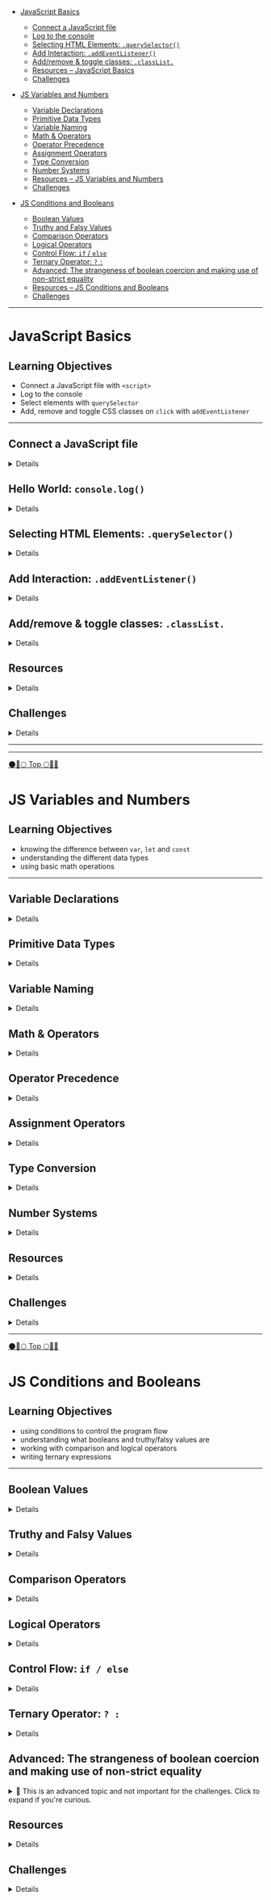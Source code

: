 - [JavaScript Basics](#JavaScript-Basics)

  - [Connect a JavaScript file](#Connect-a-JavaScript-file)
  - [Log to the console](#Log-to-the-console)
  - [Selecting HTML Elements: `.querySelector()`](#Selecting-HTML-Elements-querySelector)
  - [Add Interaction: `.addEventListener()`](#Add-Interaction-addEventListener)
  - [Add/remove & toggle classes: `.classList.`](#Add-remove-toggle-classes-classList)
  - [Resources – JavaScript Basics](#Resources-JavaScript-Basics)
  - [Challenges](#Challenges-JS-Basics)

- [JS Variables and Numbers](#JS-Variables-and-Numbers)
  - [Variable Declarations](#Variable-Declarations)
  - [Primitive Data Types](#Primitive-Data-Types)
  - [Variable Naming](#Variable-Naming)
  - [Math & Operators](#Math_and_Operators)
  - [Operator Precedence](#Operator_Precedence)
  - [Assignment Operators](#Assignment-Operators)
  - [Type Conversion](#Type-Conversion)
  - [Number Systems](#Number-Systems)
  - [Resources – JS Variables and Numbers](#Recources-JS-Variables-and-Numbers)
  - [Challenges](#Challenges-JS-Variables-and-Numbers)
- [JS Conditions and Booleans](#JS-Conditions-and-Booleans)
  - [Boolean Values](#Boolean-Values)
  - [Truthy and Falsy Values](#Truthy-and-Falsy-Values)
  - [Comparison Operators](#Comparison-Operators)
  - [Logical Operators](#Logical-Operators)
  - [Control Flow: `if` / `else`](#Control-Flow-if-else)
  - [Ternary Operator: `?` `:`](#Ternary-Operator)
  - [Advanced: The strangeness of boolean coercion and making use of non-strict equality](#Advanced)
  - [Resources – JS Conditions and Booleans](#Resources-JS-Conditions-and-Booleans)
  - [Challenges](#Challenges-JS-Conditions-and-Booleans)

---

# JavaScript Basics

<a name="JavaScript-Basics"></a>

## Learning Objectives

- Connect a JavaScript file with `<script>`
- Log to the console
- Select elements with `querySelector`
- Add, remove and toggle CSS classes on `click` with `addEventListener`

---

<a name="Connect-a-JavaScript-file"></a>

## Connect a JavaScript file

<details>
```html
<head>
  ...
  <script src="./index.js" defer></script>
</head>
<body>
  ...
</body>
```

The `script` tag has two attributes:

`src="./index.js"` sets the URL to our JavaScript file

`defer` tells the browser to delay the loading of the script until all HTML elements are loaded.

> 💡 Alternative: `script` tag at the end of the body element, so `defer` attribute is not
> necessary. Less modern.

```html
<head>
  ...
</head>
<body>
  ...
  <script src="./index.js"></script>
</body>
```

</details>

<a name="Log-to-the-console"></a>

## Hello World: `console.log()`

<details>
In Javascript we can print text to the console of the web browser. We can use this for debugging or
error logging for example.

```js
console.log("Hello World!"); // logs into console
console.clear(); // clears console
console.error("Error!"); // logs as error into console
```

</details>

<a name="Selecting-HTML-Elements-querySelector"></a>

## Selecting HTML Elements: `.querySelector()`

<details>
Before we can add interactivity, we need to select the necessary HTML-Elements:

```html
<body>
  <main class="main" id="main" data-js="main">...</main>
</body>
```

There are multiple ways to select the above main section within our JavaScript. A good practice is
to use a
[data-\* attribute](https://developer.mozilla.org/en-US/docs/Web/HTML/Global_attributes/data-*),
like the **data-js** in the following example:

```js
const mainElement = document.querySelector('[data-js="main"]');
```

Other css selectors work as well, but the data-\* attribute selectors should be preferred.

```js
// tag as identifier
const mainElement = document.querySelector("main");
// class as identifier -> .
const mainElement = document.querySelector(".main");
// id as identifier -> #
const mainElement = document.querySelector("#main");
```

> 💡 We try to separate our concerns: Classes are for CSS and data-\* attributes are for JavaScript

</details>

<a name="Add-Interaction-addEventListener"></a>

## Add Interaction: `.addEventListener()`

<details>
We can listen to **events** like **clicks** on an Element and execute code when the event is
triggered. The method `addEventListener` is used to react to events.

```html
<button type="button" data-js="button">Log into console</button>
```

```js
const button = document.querySelector('[data-js="button"]');
button.addEventListener("click", () => {});
```

First you specify the kind of event, e.g. **click**, then you define what code should be executed
when the event is triggered. You write that code between the `{}` brackets, e.g. a `console.log`.

```js
const button = document.querySelector('[data-js="button"]');
button.addEventListener("click", () => {
  console.log("Yeah");
});
```

There different events you can listen to, for example:

```js
button.addEventListener("mouseover", () => {});
```

```js
button.addEventListener("keydown", () => {});
```

> 💡 Here you can find a
> [list of event types](https://developer.mozilla.org/en-US/docs/Web/Events#event_listing).
> 💡 You don't have to understand the syntax for now, we will cover this in a later session.

</details>

<a name="Add-remove-toggle-classes-classList"></a>

## Add/remove & toggle classes: `.classList.`

<details>
You can add, remove and toggle classes, e.g. to change the styling of an element.

```html
<main data-js="main">
  <button type="button" data-js="button">Add a class</button>
</main>
```

Add **page--primary** class to the above main section by using the `selectedElement.classList.add`
method:

```js
const main = document.querySelector('[data-js="main"]');
const button = document.querySelector('[data-js="button"]');
button.addEventListener("click", () => {
  main.classList.add("page--primary");
});
```

A click on the button adds the class **page--primary** to the main element:

```html
<main data-js="main" class="page--primary">
  <button type="button" data-js="button">Add a class</button>
</main>
```

You can also remove or toggle a class in the same way:

```js
main.classList.remove("page--primary");
```

```js
main.classList.toggle("page--primary");
```

</details>
<a name="Resources-JavaScript-Basics"></a>

## Resources

<details>
### Connect a JavaScript file

[The Script element](https://developer.mozilla.org/en-US/docs/Web/HTML/Element/script)

### Hello World

[Console](https://developer.mozilla.org/en-US/docs/Web/API/Console)

### Selecting HTML Elements

[Document](https://developer.mozilla.org/en-US/docs/Web/API/Document)

[Using data attributes](https://developer.mozilla.org/en-US/docs/Learn/HTML/Howto/Use_data_attributes)

[document.querySelector](https://developer.mozilla.org/en-US/docs/Web/API/Document/querySelector)

[data-\* attribute](https://developer.mozilla.org/en-US/docs/Web/HTML/Global_attributes/data-*)

### Add Interaction

[.addEventListener()](https://developer.mozilla.org/en-US/docs/Web/API/EventTarget/addEventListener)

[Event reference](https://developer.mozilla.org/en-US/docs/Web/Events#event_listing)

### Add/remove & toggle classes

[classList](https://developer.mozilla.org/de/docs/Web/API/Element/classList)

</details>

<a name="Challenges-JS-Basics"></a>

## Challenges

<details>

- [Console Methods `console.log()` a](https://codesandbox.io/s/js-console-01-a-yriwbj)

- [Console Methods `console.log()` b](https://codesandbox.io/s/js-console-01-b-o275lh)

- [Fix the errors in a Survey App a](https://codesandbox.io/s/js-errors-01-a-rhntrf)

- [Fix the errors in a Survey App b](https://codesandbox.io/s/js-errors-01-b-1teglv)

- [Dark Mode a](https://codesandbox.io/s/js-darkmode-01-b-9iniru)

- [Dark Mode b](https://codesandbox.io/s/js-darkmode-01-b-9iniru)

</details>

---

---

[🌑👣🌕 Top 🌕👣🌑](#Top)

<a name="JS-Variables-and-Numbers"></a>

# JS Variables and Numbers

## Learning Objectives

- knowing the difference between `var`, `let` and `const`
- understanding the different data types
- using basic math operations

---

<a name="Variable-Declarations"></a>

## Variable Declarations

<details>
Variables are a `reference` or `alias` for data stored in memory. You can access this data by using
this variable. You can use three different keywords to declare a variable:

- `const` - declares a constant, the value can't be changed. Default way to declare variables.
- `let` - declares a variable, the value can be changed. Only used when reassigning a new value is
  necessary.
- `var` - outdated, not used anymore.

Normally the keyword `const` is used to declare a variable.

```js
const aNewVariable = 1234;
```

The keyword `let` is only used when you need to reassign a value, for example when you want to
increase a counter.

```js
let counter = 0;
counter = counter + 1; // reassigning the value of counter
```

The `=` sign in programming doesn't quite work like the mathematical equality that you (maybe)
remember from school. It means: "the value of the item on the right of the equal sign is saved in
the item on the left of it". What the item on the right actually represents is calculated first and
saved afterwards.

</details>

<a name="Primitive-Data-Types"></a>

## Primitive Data Types

<details>
Javascript is a dynamically typed language, which means, that you don't have to specify what kind of
value you want to store, JavaScript detects this automatically.

There are 7 primitive data types:

| type        | represents                                                                                                                  |
| ----------- | --------------------------------------------------------------------------------------------------------------------------- |
| `string`    | a sequence of characters: "abcd"                                                                                            |
| `number`    | a number: 1234                                                                                                              |
| `boolean`   | a binary statement, can be `true` or `false`                                                                                |
| `null`      | represents "nothing", is typically set by developers                                                                        |
| `undefined` | represents the state of "not existing". Anything not specified or not found in JavaScript defaults to the value `undefined` |
| `BigInt`    | uncommon, used for integers larger than 9007199254740991                                                                    |
| `Symbol`    | uncommon, used for creating unique elements                                                                                 |

</details>

<a name="Variable-Naming"></a>

## Variable Naming

<details>
Expressive variable names are very important for the `readability of the code`. The Code becomes
easier to understand and needs less comments. There are some key guidelines you should follow when
naming a variable:

- use camel case: `socialFeedEntry` instead of `socialfeedentry`
- write out all words: `error` instead of `e`, `followerButton` instead of `flBtn`
- be very specific, longer names are better than shorter: `updatedFollowerCounter` instead of
`counter`.
</details>

<a name="Math_and_Operators"></a>

## Math & Operators

<details>
As a programmer you sometimes have to use mathematical operations to calculate certain widths or
positions of elements. Operators calculate values based on one or two expressions.

| operator | precedence | effect                                                                                       |
| -------- | ---------- | -------------------------------------------------------------------------------------------- |
| `+`      | 11         | adds two numbers together.                                                                   |
| `-`      | 11         | subtracts two numbers                                                                        |
| `*`      | 12         | multiplies two numbers                                                                       |
| `/`      | 12         | divides two numbers                                                                          |
| `**`     | 13         | potentiates two numbers: `2 ** 4 → 16`                                                       |
| `%`      | 12         | The remainder or modulus. Gives you what remains after a whole number division: `8 % 3 → 2`. |

The remainder is a very useful operator, but might be difficult to understand at first. A real life
example would be time on a clock. After noon, you don't reach 13am but you start over at 1pm. 3
hours after midnight you don't have 15pm (or 27h in the 24h format), but 3am. It is whatever hour we
have mod 12.

You can use this operator to determine if a number is even or odd:

```js
6 % 2 === 0;
```

This is always true for even numbers, because after dividing an even number by 2 nothing remains.

```js
5 % 2 === 1;
```

This is also true for all odd numbers, because after this division you have always 1 left over.

</details>

<a name="Operator-Precedence"></a>

## Operator Precedence

<details>
In maths, some operators have a higher precedence than others. This means that they are performed
before operators with a lower precedence. For example, multiplication comes before addition. You can
look up the precedence of the operators in the table above.
</details>

<a name="Assignment-Operators"></a>

## Assignment Operators

<details>
You already know the default assignment operator `=`. This operator just assigns the value on the
right to the element on the left. There are more assignment operators for very common actions like
increasing a variable by a fixed value.

| operator | effect                                                                                                                |
| -------- | --------------------------------------------------------------------------------------------------------------------- |
| `+=`     | Increases the value of the variable on the left about the value on the right: `count += 6` → count is increased by 6. |
| `-=`     | Decreases the value of the variable on the left about the value on the right.                                         |
| `*=`     | Multiplies the variable on the left with the value on the right.                                                      |
| `/=`     | Divides the variable on the left with the value on the right.                                                         |
| `++`     | Increments the value of a variable by one: `count++` → count is increased by one                                      |
| `--`     | Decrements the value of a variable by one: `count--` → count is decreased by one                                      |

> 💡 The precedence of each assignment operator is 2.

</details>

<a name="Type-Conversion"></a>

## Type Conversion

<details>
When you use an operator with a variable with an unfitting type, javascript will automatically
convert this variable into a fitting type. For example:

```js
4 / "2" → 4 / 2
```

There is no "/" operator for strings, so JavaScript converts the string into a number if possible.
This is also true for boolean operators which we will cover in a later session.

> ❗️ There is another `+` operator in JavaScript, that links two strings together: "a" + "b" →
> "ab". When 'adding' a number and a string, the number is converted to a string: "a" + 6 → "a6".
> Make sure that both variables are numbers if you want to add them.

</details>

<a name="Number-Systems"></a>

## Number Systems

<details>
When working with computers, it is sometimes useful to work with a different number system than the
standard 10 digit system, since a computer only understands `binary` numbers composed of only 0
and 1. You don't have to learn these systems by heart, but it is good if you heard about them.

- `decimal system`: the standard numbers, has 10 symbols "0" to "9".
- `binary system`: only has 2 symbols "0" and "1". If you want to write a bigger number than 1, you
  add another digit: 2 → "10" in binary.
- `hexadecimal system`: has 16 symbols "0" to "9" and "a" to "f". If you want to write a number
bigger than 15 you add another digit: 12 → "c" in hexadecimal.
</details>

<a name="Recources-JS-Variables-and-Numbers"></a>

## Resources

<details>
- [Operator Precedence MDN](https://developer.mozilla.org/en-US/docs/Web/JavaScript/Reference/Operators/Operator_Precedence)

## </details>

<a name="Challenges-JS-Variables-and-Numbers"></a>

## Challenges

<details>

- [Data for a social media post a](https://codesandbox.io/s/js-variables-numbers-sm-post-01a-9skjpx)
- [Data for a social media post b](https://codesandbox.io/s/js-variables-numbers-sm-post-01b-0ed6mi)
- [Simple calculator a](https://codesandbox.io/s/js-operators-calculator-01a-x2y180)
- [Simple calculator b](https://codesandbox.io/s/js-operators-calculator-01b-dzku84)
- [Counter a](https://codesandbox.io/s/js-counter-01a-p7q2o4)
- [Counter b](https://codesandbox.io/s/js-counter-01b-h9nr4b)
- [Calculator a](https://codesandbox.io/s/js-calculator-01a-cuzd43)
- [Calculator a]()

</details>

---

[🌑👣🌕 Top 🌕👣🌑](#Top)

<a name="JS-Conditions-and-Booleans"></a>

# JS Conditions and Booleans

## Learning Objectives

- using conditions to control the program flow
- understanding what booleans and truthy/falsy values are
- working with comparison and logical operators
- writing ternary expressions

---

<a name="Boolean-Values"></a>

## Boolean Values

<details>
A boolean value, named after George Boole, only has two states. It can either be **true** or
**false**. Booleans are often used in conditional statements which can execute different code
depending on their value.
</details>

<a name="Truthy-and-Falsy-Values"></a>

## Truthy and Falsy Values

<details>
Sometimes you want to have a condition depending on another type of value. JavaScript can transform
any value into a boolean with _type coercion_. That means that some values act as if they were true
and others as if they were false: _Truthy_ values become true, _falsy_ values become false.

- _truthy_ values:

  - non zero numbers: `1`, `2`, `-3`, etc.
  - non empty strings: `"hello"`
  - `true`

- _falsy_ values:
  - `0` / `-0`
  - `null`
  - `false`
  - `undefined`
  - empty string: `""`

</details>

<a name="Comparison-Operators"></a>

## Comparison Operators

<details>
Comparison operators produce boolean values by comparing two expressions:

| Operator  | Effect                                                                           |
| --------- | -------------------------------------------------------------------------------- |
| A `===` B | strict equal: is `true` if both values are equal (including their type).         |
| A `!==` B | strict not equal: is `true` if both values are not equal (including their type). |
| A `>` B   | strictly greater than: is `true` if A is greater than B.                         |
| A `<` B   | strictly less than: is `true` if A is less than B.                               |
| A `>=` B  | greater than or equal: is `true` if A is greater than or equal B.                |
| A `<=` B  | less than or equal: is `true` if A is less than or equal B.                      |

> 💡 You might notice that JavaScript uses three equal signs (`===`) to check for equality. This can
> seem very strange at first.
>
> - `=` (`const x = 0`) is the assignment operator and has nothing to do with comparison.
> - `==` and `!=` are non-strict equality operators. You should **avoid them 99% of the time**.  
>   Non-strict equality tries to use type coercion to convert both values to the same type:
>   `"3" == 3` is `true`, which is seldomly what you want.
> - `===` and `!==` are strict equality operators. **This is what you need almost always**.  
>   Strict equality checks if type _and_ value are the same: `"3" === 3` is `false`.

</details>

<a name="Logical-Operators"></a>

## Logical Operators

<details>
Logical operators combine up to two booleans into a new boolean.

| Operator                      | Effect                                                 |
| ----------------------------- | ------------------------------------------------------ |
| `!`A                          | `not`: flips a `true` value to `false` and vice versa. |
| A <code>&#124;&#124;</code> B | `or`: is `true` if either A `or` B is true.            |
| A `&&` B                      | `and`: is `true` if both A `and` B is true.            |

> 💡 You can combine logical operators with brackets to define which operator should be evaluated
> first, e.g:
>
> - `(A || B) && (C || D)`
> - `!(A || B)`
>   💡 Be careful when using `&&` or `||` with non-boolean values. They actually return one of the
>   original values. That can be useful, but can also quickly lead to confusion. This behaviour is
>   called
>   [short-circut evaluation](https://developer.mozilla.org/en-US/docs/Web/JavaScript/Reference/Operators/Logical_AND#short-circuit_evaluation)
>   and is a more advanced topic.
>
> - `"some string" || "some other string"` evaluates to `"some string"`
> - `0 || 100` evaluates to `100`
> - `null && "yet another string"` evaluates to `null`

</details>

<a name="Control-Flow-if-else"></a>

## Control Flow: `if / else`

<details>
With an if statement we can control whether a part of our code is executed or not, based on a
condition.

```js
const isSunShining = true;
if (isSunShining) {
  // code that is executed only if condition "isSunShining" is true
}
```

The else block is executed only if the condition is `false`.

```js
const isSunShining = false;
if (isSunShining) {
  // code that is executed only if condition "isSunShining" is true
} else {
  // code that is executed only if condition "isSunShining" is false
}
```

The condition expression between the `()` brackets can be composed of logical or comparison
operators as well. You can distinguish between more cases by chaining `else if` statements:

```js
if (hour < 12) {
  console.log("Good Morning.");
} else if (hour < 18) {
  console.log("Good afternoon.");
} else if (hour === 24) {
  console.log("Good night.");
} else {
  console.log("Good evening.");
}
```

If the condition is not a boolean, it is converted into one by type coercion. This can be used to
check whether a value is not 0 or an empty string:

```js
const name = "Alex";
if (name) {
  console.log("Hi " + name + "!"); // only executed if name is not an empty string
}
```

</details>

<a name="Ternary-Operator"></a>

## Ternary Operator: `? :`

<details>
With if / else statements whole blocks of code can be controlled. The ternary operator can be used
if you want to decide between two _expressions_, e.g. which value should be stored in a variable:

```js
const greetingText = time < 12 ? "Good morning." : "Good afternoon.";
```

The ternary operator has the following structure:

```js
condition ? expressionIfTrue : expressionIfFalse;
```

If the condition is true, the first expression is evaluated, otherwise the second expression. The
ternary operator can be used to decide which function should be called:

```js
isUserLoggedIn ? logoutUser() : loginUser();
```

It can also distinguish which value should be passed as an argument to a function:

```js
moveElement(xPos > 300 ? 300 : xPos); // the element can't be moved further than 300.
```

> ❗️ The operator can only distinguish between two _expressions_ like values, math / logical
> operations or function calls, not between _statements_ like variable declarations, if / else
> statements or multi-line code blocks.

</details>

<a name="Advanced"></a>

## Advanced: The strangeness of boolean coercion and making use of non-strict equality

<details>
<summary>🫣 This is an advanced topic and not important for the challenges. Click to expand if you're curious.</summary>

Assume you want to check if a variable has a useful value for us to work with. `if(variable)` does
in fact not check if `variable` is defined but rather if it is truthy. Take a look at these
examples:

- `if(undefined)` → falsy, won't execute
- `if(null)` → falsy, won't execute
- `if("")` → falsy, won't execute, but might still be a useful variable  
  (e.g. when user clears an input field)
- `if(0)` → falsy, won't execute, but might still be a useful variable  
  (e.g. when user wants to set the volume to `0`)
- `if(" ")` → truthy, will execute
- `if(-1)` → truthy, will execute

It's useful to define a variable as not having a value when it's `undefined` or `null`. We can check
for that like this:

```js
if (variable != null) {
  console.log('This will be logged even if variable is 0 or ""');
}
```

This is one of the rare valid use cases for non-strict comparison (`!=` instead of `!==`).

JavaScript tries to coerce the compared values into the same type. And just like `"3" == 3` is
`true`, `undefined == null` is also `true`. This also works with `!=` instead of `==`.

> ⚠️ Remember that this is an exception for using non-strict equality. **Strict equality should
> otherwise always be preferred.**

</details>

<a name="Resources-JS-Conditions-and-Booleans"></a>

## Resources

<details>

### Operators

[MDN Comparison Operators](https://developer.mozilla.org/en-US/docs/Web/JavaScript/Guide/Expressions_and_Operators#comparison_operators)

[MDN Logical Operators](https://developer.mozilla.org/en-US/docs/Web/JavaScript/Guide/Expressions_and_Operators#logical_operators)

### if / else statements

[MDN about if else](https://developer.mozilla.org/en-US/docs/Web/JavaScript/Reference/Statements/if...else)

### Ternary Operator

[MDN Ternary Operator](https://developer.mozilla.org/en-US/docs/Web/JavaScript/Reference/Operators/Conditional_Operator)

</details>

<a name="Challenges-JS-Conditions-and-Booleans"></a>

## Challenges

<details>

- [Truthy and Falsy values a](https://codesandbox.io/s/truthy-and-falsy-01a-rui6pk)
- [Truthy and Falsy values b](https://codesandbox.io/s/truthy-and-falsy-01b-b62tpj)
- [Converting boolean values to strings a](https://www.codewars.com/kata/53369039d7ab3ac506000467/train/javascript)
- [Converting boolean values to strings b](https://www.codewars.com/kata/53369039d7ab3ac506000467/solutions/javascript)
- [Grasshopper - If/else syntax debug a](https://www.codewars.com/kata/53369039d7ab3ac506000467/train/javascript)
- [Grasshopper - If/else syntax debug b]()
- [Grasshopper - Personalized Message a](https://www.codewars.com/kata/5772da22b89313a4d50012f7/train/javascript)
- [Grasshopper - Personalized Message b]()
- [Drink about a](https://www.codewars.com/kata/56170e844da7c6f647000063/train/javascript)
- [Drink about b]()
- [Teenager check a](https://codesandbox.io/s/js-teenager-check-01a-nsnre7)
- [Teenager check b](https://codesandbox.io/s/js-teenager-check-01b-wop7vo)

</details>
